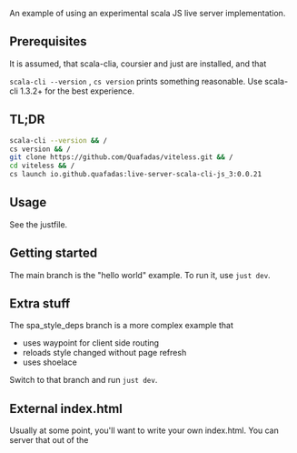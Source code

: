An example of using an experimental scala JS live server implementation.

## Prerequisites

It is assumed, that scala-clia, coursier and just are installed, and that

`scala-cli --version` ,  `cs version` prints something reasonable. Use scala-cli 1.3.2+ for the best experience.

## TL;DR

```sh
scala-cli --version && /
cs version && /
git clone https://github.com/Quafadas/viteless.git && /
cd viteless && /
cs launch io.github.quafadas:live-server-scala-cli-js_3:0.0.21
```

## Usage

See the justfile.

## Getting started
The main branch is the "hello world" example. To run it, use `just dev`.

## Extra stuff
The spa_style_deps branch is a more complex example that
- uses waypoint for client side routing
- reloads style changed without page refresh
- uses shoelace

Switch to that branch and run `just dev`.

## External index.html
Usually at some point, you'll want to write your own index.html. You can server that out of the
